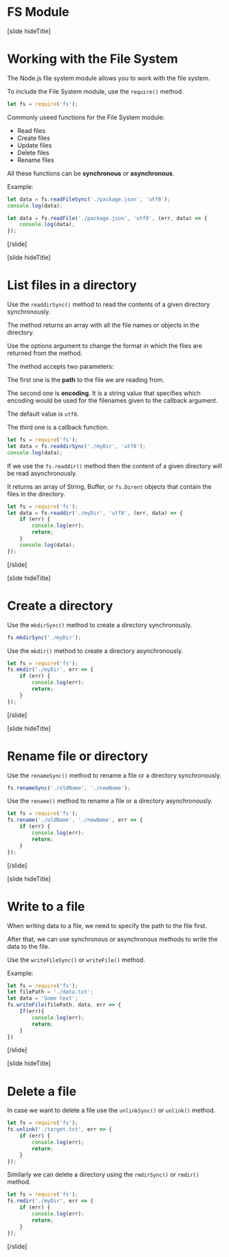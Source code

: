 # FS Module

[slide hideTitle]

# Working with the File System

The Node.js file system module allows you to work with the file system.

To include the File System module, use the `require()` method.

```js
let fs = require('fs');
```

Commonly useed functions for the File System module:
- Read files
- Create files
- Update files
- Delete files
- Rename files

All these functions can be **synchronous** or **asynchronous**.

Example:

```js
let data = fs.readFileSync('./package.json', 'utf8');
console.log(data);
```
```js
let data = fs.readFile('./package.json', 'utf8', (err, data) => {
    console.log(data);
});
```

[/slide]

[slide hideTitle]

# List files in a directory

Use the `readdirSync()` method to read the contents of a given directory synchronously.

The method returns an array with all the file names or objects in the directory. 

Use the options argument to change the format in which the files are returned from the method.

The method accepts two parameters:

The first one is the **path** to the file we are reading from.

The second one is **encoding**. It is a string value that specifies which encoding would be used for the filenames given to the callback argument. 

The default value is `utf8`.

The third one is a callback function.

```js
let fs = require('fs');
let data = fs.readdirSync('./myDir', 'utf8');
console.log(data);
```
If we use the `fs.readdir()` method then the content of a given directory will be read asynchronously. 

It returns an array of String, Buffer, or `fs.Dirent` objects that contain the files in the directory.

```js
let fs = require('fs');
let data = fs.readdir('./myDir', 'utf8', (err, data) => {
    if (err) {
        console.log(err);
        return;
    }
    console.log(data);
});
```

[/slide]

[slide hideTitle]

# Create a directory

Use the `mkdirSync()` method to create a directory synchronously.

```js
fs.mkdirSync('./myDir');
```

Use the `mkdir()` method to create a directory asynchronously.

```js
let fs = require('fs');
fs.mkdir('./myDir', err => {
    if (err) {
        console.log(err);
        return;
    }
});
```

[/slide]

[slide hideTitle]

# Rename file or directory

Use the `renameSync()` method to rename a file or a directory synchronously.

```js
fs.renameSync('./oldName', './newName');
```

Use the `rename()` method to rename a file or a directory asynchronously.

```js
let fs = require('fs');
fs.rename('./oldName', './newName', err => {
    if (err) {
        console.log(err);
        return;
    }
});
```

[/slide]

[slide hideTitle]

# Write to a file

When writing data to a file, we need to specify the path to the file first.

After that, we can use synchronous or asynchronous methods to write the data to the file.

Use the `writeFileSync()` or `writeFile()` method.

Example:

```js
let fs = require('fs');
let filePath = './data.txt';
let data = 'Some text';
fs.writeFile(filePath, data, err => {
    If(err){
        console.log(err);
        return;
    }
})
```

[/slide]

[slide hideTitle]

# Delete a file

In case we want to delete a file use the `unlinkSync()` or `unlink()` method.

```js
let fs = require('fs');
fs.unlink('./target.txt', err => {
    if (err) {
        console.log(err);
        return;
    }
});
```

Similarly we can delete a directory using the `rmdirSync()` or `rmdir()` method.

```js
let fs = require('fs');
fs.rmdir('./myDir', err => {
    if (err) {
        console.log(err);
        return;
    }
});
```

[/slide]